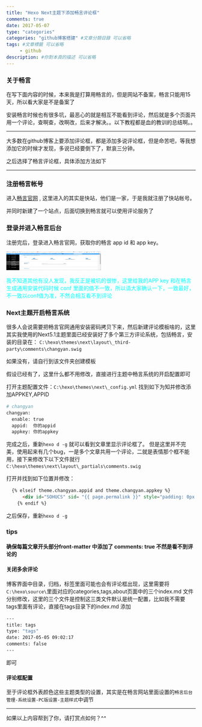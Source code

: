 ```yaml
---
title: "Hexo Next主题下添加畅言评论框"
comments: true
date: 2017-05-07
type: "categories"
categories: "github博客搭建" #文章分類目錄 可以省略
tags: #文章標籤 可以省略
     - github
description: #你對本頁的描述 可以省略
---
```


### 关于畅言
在写下面内容的时候，本来我是打算用畅言的，但是网站不备案，畅言只能用15天，所以看大家是不是备案了

安装畅言时候也有很多坑，最恶心的就是相互不能看到评论，然后就是多个页面共用一个评论，查啊查，改啊改，后来才解决。。以下教程都是血的教训的总结啊。。

------------

大多数在github博客上要添加评论框，都是添加多说评论框，但是命苦吧，等我想添加它的时候才发现，多说已经要倒下了，默哀三分钟。

之后选择了畅言评论框，具体添加方法如下


------

### 注册畅言帐号

进入[畅言官网](https://www.kuaizhan.com/) , 这里进入的其实是快站，他们是一家，于是我就注册了快站帐号。

并同时新建了一个站点，后面切换到畅言就可以使用评论服务了

### 登录并进入畅言后台

注册完后，登录进入畅言官网，获取你的畅言 app id 和 app key。

<img src="https://github.com/lubaolei161/blogMaterial/blob/master/Hexo%20Next%E4%B8%BB%E9%A2%98%E4%B8%8B%E6%B7%BB%E5%8A%A0%E7%95%85%E8%A8%80%E8%AF%84%E8%AE%BA%E6%A1%86/1.jpg?raw=true" width="50%" height="50" />

<font color=#00FFFF >我不知道其他有没人发现，我反正是被坑的很惨，这里给我的APP key 和在畅言生成通用安装代码时候 conf 里面的值不一致，所以请大家确认一下，一致最好，不一致以conf值为准，不然会相互看不到评论 </font>
### Next主题开启畅言系统

很多人会说需要把畅言官网通用安装密码拷贝下来，然后新建评论模板啥的，这里其实我使用的Next5.1主题里面已经安装好了多个第三方评论系统，包括畅言，安装的目录在：
`C:\hexo\themes\next\layout\_third-party\comments\changyan.swig`

如果没有，请自行到该文件夹创建模板

假设已经有了，这里什么都不用修改，直接进行主题中畅言系统的开启配置即可

打开主题配置文件：`C:\hexo\themes\next\_config.yml` 找到如下为知并修改添加APPKEY,APPID

```bash
# changyan
changyan:
  enable: true
  appid:  你的appid
  appkey: 你的appkey
```

完成之后，重新`hexo d -g` 就可以看到文章里显示评论框了。
但是这里并不完美，使用起来有几个bug，一是多个文章共用一个评论，二就是表情那个框不能用，接下来修改下以下文件就行
`C:\hexo\themes\next\layout\_partials\comments.swig`

打开并找到如下位置并修改：
```html
  {% elseif theme.changyan.appid and theme.changyan.appkey %}
      <div id="SOHUCS" sid= "{{ page.permalink }}" style="padding: 0px 20px 0px 30px;"></div>
    {% endif %}
```



之后保存，重新`hexo d -g`




### tips

#### 确保每篇文章开头部分front-matter 中添加了 comments: true 不然是看不到评论的

#### 关闭多余评论
博客界面中目录，归档，标签里面可能也会有评论框出现，这里需要将`C:\hexo\source\`里面对应的categories,tags,about页面中的三个index.md 文件分别修改，这里的三个文件是控制这三类文件默认是统一配置，比如我不需要tags里面有评论，直接在tags目录下的index.md 添加
```bash
---
title: tags
type: "tags"
date: 2017-05-05 09:02:17
comments: false
---
```
即可

#### 评论框配置
至于评论框外表颜色这些主题类型的设置，其实是在畅言网站里面设置的`畅言后台管理-系统设置-PC版设置-主题样式`中调节

--------

如果以上内容帮到了你，请打赏点如何？^_^_
